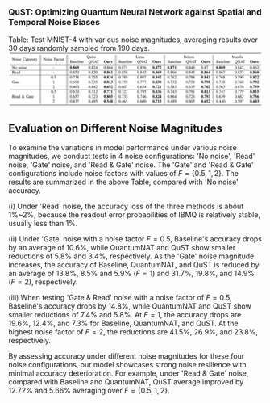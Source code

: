 ### QuST: Optimizing Quantum Neural Network against Spatial and Temporal Noise Biases

Table: Test MNIST-4 with various noise magnitudes, averaging results over 30 days randomly sampled from 190 days.
![avatar](./eval/noise_magni.png)

## Evaluation on Different Noise Magnitudes

To examine the variations in model performance under various noise magnitudes, we conduct tests in 4 noise configurations: 'No noise', 'Read' noise, 'Gate' noise, and 'Read & Gate' noise. The 'Gate' and 'Read & Gate' configurations include noise factors with values of $F=\{0.5, 1, 2\}$. The results are summarized in the above Table, compared with 'No noise' accuracy. 

(i) Under 'Read' noise, the accuracy loss of the three methods is about 1%~2%, because the readout error probabilities of IBMQ is relatively stable, usually less than 1%.

(ii) Under 'Gate' noise with a noise factor $F=0.5$, Baseline's accuracy drops by an average of 10.6%, while QuantumNAT and QuST show smaller reductions of 5.8% and 3.4%, respectively. As the 'Gate' noise magnitude increases, the accuracy of Baseline, QuantumNAT, and QuST is reduced by an average of 13.8%, 8.5% and 5.9% ($F=1$) and 31.7%, 19.8%, and 14.9% ($F=2$), respectively.

(iii) When testing 'Gate & Read' noise with a noise factor of $F=0.5$, Baseline's accuracy drops by 14.8%, while QuantumNAT and QuST show smaller reductions of 7.4% and 5.8%. At $F=1$, the accuracy drops are 19.6%, 12.4%, and 7.3% for Baseline, QuantumNAT, and QuST. At the highest noise factor of $F=2$, the reductions are 41.5%, 26.9%, and 23.8%, respectively.

By assessing accuracy under different noise magnitudes for these four noise configurations, our model showcases strong noise resilience with minimal accuracy deterioration. For example, under 'Read & Gate' noise, compared with Baseline and QuantumNAT, QuST average improved by 12.72% and 5.66% averaging over $F=\{0.5, 1, 2\}$.